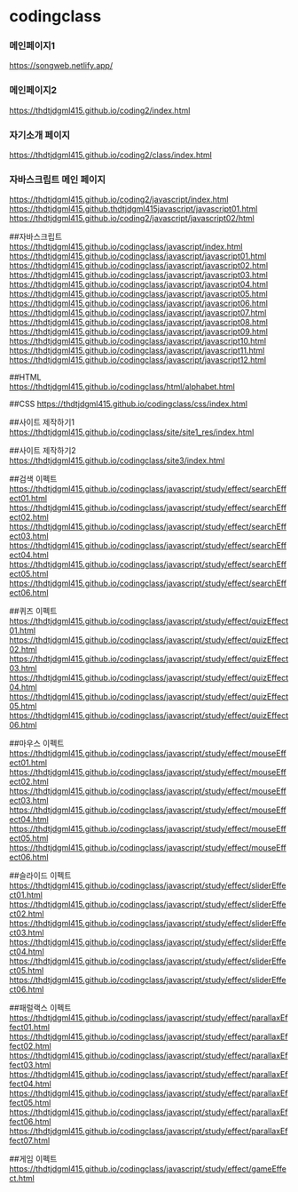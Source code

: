 # codingclass


### 메인페이지1 
https://songweb.netlify.app/   


### 메인페이지2 
https://thdtjdgml415.github.io/coding2/index.html   


### 자기소개 페이지    
https://thdtjdgml415.github.io/coding2/class/index.html   

### 자바스크립트 메인 페이지    
https://thdtjdgml415.github.io/coding2/javascript/index.html   
https://thdtjdgml415.github.thdtjdgml415javascript/javascript01.html   
https://thdtjdgml415.github.io/coding2/javascript/javascript02/html   

##자바스크립트    
https://thdtjdgml415.github.io/codingclass/javascript/index.html
https://thdtjdgml415.github.io/codingclass/javascript/javascript01.html
https://thdtjdgml415.github.io/codingclass/javascript/javascript02.html
https://thdtjdgml415.github.io/codingclass/javascript/javascript03.html
https://thdtjdgml415.github.io/codingclass/javascript/javascript04.html
https://thdtjdgml415.github.io/codingclass/javascript/javascript05.html
https://thdtjdgml415.github.io/codingclass/javascript/javascript06.html
https://thdtjdgml415.github.io/codingclass/javascript/javascript07.html
https://thdtjdgml415.github.io/codingclass/javascript/javascript08.html
https://thdtjdgml415.github.io/codingclass/javascript/javascript09.html
https://thdtjdgml415.github.io/codingclass/javascript/javascript10.html
https://thdtjdgml415.github.io/codingclass/javascript/javascript11.html
https://thdtjdgml415.github.io/codingclass/javascript/javascript12.html

##HTML    
https://thdtjdgml415.github.io/codingclass/html/alphabet.html

##CSS 
https://thdtjdgml415.github.io/codingclass/css/index.html

##사이트 제작하기1 
https://thdtjdgml415.github.io/codingclass/site/site1_res/index.html

##사이트 제작하기2 
https://thdtjdgml415.github.io/codingclass/site3/index.html

##검색 이펙트    
https://thdtjdgml415.github.io/codingclass/javascript/study/effect/searchEffect01.html
https://thdtjdgml415.github.io/codingclass/javascript/study/effect/searchEffect02.html
https://thdtjdgml415.github.io/codingclass/javascript/study/effect/searchEffect03.html
https://thdtjdgml415.github.io/codingclass/javascript/study/effect/searchEffect04.html
https://thdtjdgml415.github.io/codingclass/javascript/study/effect/searchEffect05.html
https://thdtjdgml415.github.io/codingclass/javascript/study/effect/searchEffect06.html

##퀴즈 이펙트    
https://thdtjdgml415.github.io/codingclass/javascript/study/effect/quizEffect01.html
https://thdtjdgml415.github.io/codingclass/javascript/study/effect/quizEffect02.html
https://thdtjdgml415.github.io/codingclass/javascript/study/effect/quizEffect03.html
https://thdtjdgml415.github.io/codingclass/javascript/study/effect/quizEffect04.html
https://thdtjdgml415.github.io/codingclass/javascript/study/effect/quizEffect05.html
https://thdtjdgml415.github.io/codingclass/javascript/study/effect/quizEffect06.html

##마우스 이펙트    
https://thdtjdgml415.github.io/codingclass/javascript/study/effect/mouseEffect01.html   
https://thdtjdgml415.github.io/codingclass/javascript/study/effect/mouseEffect02.html
https://thdtjdgml415.github.io/codingclass/javascript/study/effect/mouseEffect03.html    
https://thdtjdgml415.github.io/codingclass/javascript/study/effect/mouseEffect04.html    
https://thdtjdgml415.github.io/codingclass/javascript/study/effect/mouseEffect05.html    
https://thdtjdgml415.github.io/codingclass/javascript/study/effect/mouseEffect06.html   

##슬라이드 이펙트    
https://thdtjdgml415.github.io/codingclass/javascript/study/effect/sliderEffect01.html   
https://thdtjdgml415.github.io/codingclass/javascript/study/effect/sliderEffect02.html   
https://thdtjdgml415.github.io/codingclass/javascript/study/effect/sliderEffect03.html   
https://thdtjdgml415.github.io/codingclass/javascript/study/effect/sliderEffect04.html   
https://thdtjdgml415.github.io/codingclass/javascript/study/effect/sliderEffect05.html   
https://thdtjdgml415.github.io/codingclass/javascript/study/effect/sliderEffect06.html

##패럴랙스 이펙트    
https://thdtjdgml415.github.io/codingclass/javascript/study/effect/parallaxEffect01.html   
https://thdtjdgml415.github.io/codingclass/javascript/study/effect/parallaxEffect02.html    https://thdtjdgml415.github.io/codingclass/javascript/study/effect/parallaxEffect03.html      https://thdtjdgml415.github.io/codingclass/javascript/study/effect/parallaxEffect04.html       https://thdtjdgml415.github.io/codingclass/javascript/study/effect/parallaxEffect05.html       https://thdtjdgml415.github.io/codingclass/javascript/study/effect/parallaxEffect06.html   
https://thdtjdgml415.github.io/codingclass/javascript/study/effect/parallaxEffect07.html   

##게임 이펙트    
https://thdtjdgml415.github.io/codingclass/javascript/study/effect/gameEffect.html   
